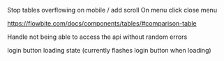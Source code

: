 Stop tables overflowing on mobile / add scroll
On menu click close menu

https://flowbite.com/docs/components/tables/#comparison-table

Handle not being able to access the api without random errors

login button loading state (currently flashes login button when loading)
